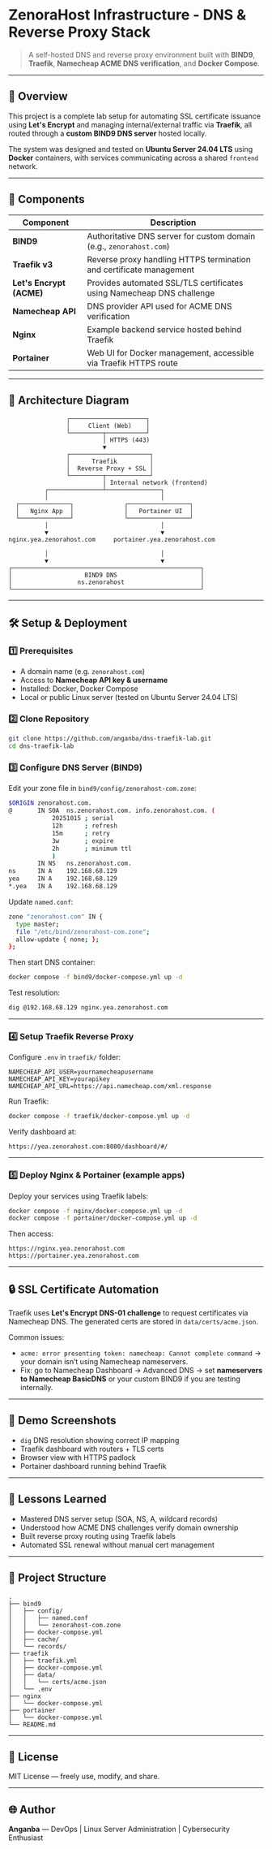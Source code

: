# ZenoraHost Infrastructure - DNS & Reverse Proxy Stack

> A self-hosted DNS and reverse proxy environment built with **BIND9**, **Traefik**, **Namecheap ACME DNS verification**, and **Docker Compose**.

---

## 🚀 Overview
This project is a complete lab setup for automating SSL certificate issuance using **Let's Encrypt** and managing internal/external traffic via **Traefik**, all routed through a **custom BIND9 DNS server** hosted locally.

The system was designed and tested on **Ubuntu Server 24.04 LTS** using **Docker** containers, with services communicating across a shared `frontend` network.

---

## 🧩 Components

| Component | Description |
|------------|-------------|
| **BIND9** | Authoritative DNS server for custom domain (e.g., `zenorahost.com`) |
| **Traefik v3** | Reverse proxy handling HTTPS termination and certificate management |
| **Let's Encrypt (ACME)** | Provides automated SSL/TLS certificates using Namecheap DNS challenge |
| **Namecheap API** | DNS provider API used for ACME DNS verification |
| **Nginx** | Example backend service hosted behind Traefik |
| **Portainer** | Web UI for Docker management, accessible via Traefik HTTPS route |

---

## 🧠 Architecture Diagram
```
                ┌─────────────────────┐
                │     Client (Web)    │
                └─────────┬───────────┘
                          │ HTTPS (443)
                          ▼
                ┌──────────────────────┐
                │      Traefik         │
                │  Reverse Proxy + SSL │
                └─────────┬────────────┘
                          │ Internal network (frontend)
          ┌───────────────┴───────────────┐
          │                               │
  ┌──────────────┐              ┌─────────────────┐
  │   Nginx App  │              │   Portainer UI  │
  └──────────────┘              └─────────────────┘
          │                               │
          ▼                               ▼
nginx.yea.zenorahost.com     portainer.yea.zenorahost.com

          │                               │                          
          ▼                               ▼   
┌────────────────────────────────────────────────────┐
│                    BIND9 DNS                       │
│                  ns.zenorahost                     │
└────────────────────────────────────────────────────┘
```

---

## 🛠 Setup & Deployment

### 1️⃣ Prerequisites
- A domain name (e.g. `zenorahost.com`)
- Access to **Namecheap API key & username**
- Installed: Docker, Docker Compose
- Local or public Linux server (tested on Ubuntu Server 24.04 LTS)

### 2️⃣ Clone Repository
```bash
git clone https://github.com/anganba/dns-traefik-lab.git
cd dns-traefik-lab
```

### 3️⃣ Configure DNS Server (BIND9)
Edit your zone file in `bind9/config/zenorahost-com.zone`:
```bash
$ORIGIN zenorahost.com.
@       IN SOA  ns.zenorahost.com. info.zenorahost.com. (
            20251015 ; serial
            12h      ; refresh
            15m      ; retry
            3w       ; expire
            2h       ; minimum ttl
            )
        IN NS   ns.zenorahost.com.
ns      IN A    192.168.68.129
yea     IN A    192.168.68.129
*.yea   IN A    192.168.68.129
```

Update `named.conf`:
```bash
zone "zenorahost.com" IN {
  type master;
  file "/etc/bind/zenorahost-com.zone";
  allow-update { none; };
};
```

Then start DNS container:
```bash
docker compose -f bind9/docker-compose.yml up -d
```
Test resolution:
```bash
dig @192.168.68.129 nginx.yea.zenorahost.com
```

---

### 4️⃣ Setup Traefik Reverse Proxy
Configure `.env` in `traefik/` folder:
```env
NAMECHEAP_API_USER=yournamecheapusername
NAMECHEAP_API_KEY=yourapikey
NAMECHEAP_API_URL=https://api.namecheap.com/xml.response
```
Run Traefik:
```bash
docker compose -f traefik/docker-compose.yml up -d
```
Verify dashboard at:
```
https://yea.zenorahost.com:8080/dashboard/#/
```

---

### 5️⃣ Deploy Nginx & Portainer (example apps)
Deploy your services using Traefik labels:
```bash
docker compose -f nginx/docker-compose.yml up -d
docker compose -f portainer/docker-compose.yml up -d
```

Then access:
```
https://nginx.yea.zenorahost.com
https://portainer.yea.zenorahost.com
```

---

## 🔒 SSL Certificate Automation
Traefik uses **Let's Encrypt DNS-01 challenge** to request certificates via Namecheap DNS.
The generated certs are stored in `data/certs/acme.json`.

Common issues:
- `acme: error presenting token: namecheap: Cannot complete command` → your domain isn’t using Namecheap nameservers.
- Fix: go to Namecheap Dashboard → Advanced DNS → set **nameservers to Namecheap BasicDNS** or your custom BIND9 if you are testing internally.

---

## 📸 Demo Screenshots
- `dig` DNS resolution showing correct IP mapping
- Traefik dashboard with routers + TLS certs
- Browser view with HTTPS padlock
- Portainer dashboard running behind Traefik

---

## 📘 Lessons Learned
- Mastered DNS server setup (SOA, NS, A, wildcard records)
- Understood how ACME DNS challenges verify domain ownership
- Built reverse proxy routing using Traefik labels
- Automated SSL renewal without manual cert management

---

## 📂 Project Structure
```text
.
├── bind9
│   ├── config/
│   │   ├── named.conf
│   │   └── zenorahost-com.zone
│   ├── docker-compose.yml
│   ├── cache/
│   └── records/
├── traefik
│   ├── traefik.yml
│   ├── docker-compose.yml
│   ├── data/
│   │   └── certs/acme.json
│   └── .env
├── nginx
│   └── docker-compose.yml
├── portainer
│   └── docker-compose.yml
└── README.md
```

---

## 🧾 License
MIT License — freely use, modify, and share.

---

## 🌐 Author
**Anganba** — DevOps | Linux Server Administration | Cybersecurity Enthusiast
